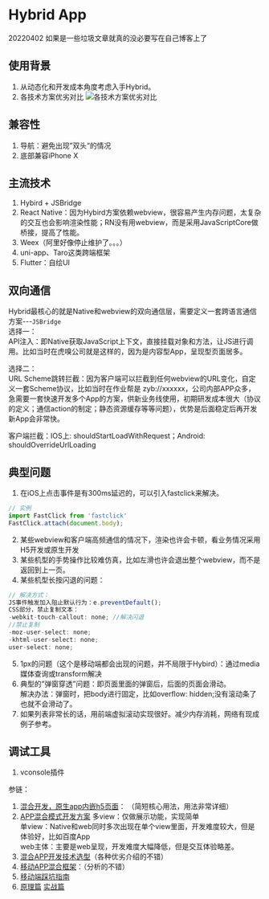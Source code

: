 # Hybrid App
20220402 如果是一些垃圾文章就真的没必要写在自己博客上了
## 使用背景
1. 从动态化和开发成本角度考虑入手Hybrid。
2. 各技术方案优劣对比
![各技术方案优劣对比](https://img-blog.csdnimg.cn/23709a2fa4a2404db731bb9e3feb3d78.png)

## 兼容性
1. 导航：避免出现”双头“的情况
2. 底部兼容iPhone X

## 主流技术
1. Hybird + JSBridge
2. React Native：因为Hybird方案依赖webview，很容易产生内存问题，太复杂的交互也会影响渲染性能；RN没有用webview，而是采用JavaScriptCore做桥接，提高了性能。
3. Weex（阿里好像停止维护了。。。）
4. uni-app、Taro这类跨端框架
5. Flutter：自绘UI

## 双向通信
Hybrid最核心的就是Native和webview的双向通信层，需要定义一套跨语言通信方案---`JSBridge`  
选择一：  
API注入：即Native获取JavaScript上下文，直接挂载对象和方法，让JS进行调用。比如当时在虎嗅公司就是这样的，因为是内容型App，呈现型页面居多。  

选择二：  
URL Scheme跳转拦截：因为客户端可以拦截到任何webview的URL变化，自定义一套Scheme协议，比如当时在作业帮是 zyb://xxxxxx，公司内部APP众多，急需要一套快速开发多个App的方案，供新业务线使用，初期研发成本很大（协议的定义；通信action的制定；静态资源缓存等等问题），优势是后面稳定后再开发新App会非常快。  

客户端拦截：IOS上: shouldStartLoadWithRequest；Android: shouldOverrideUrlLoading

## 典型问题
1. 在iOS上点击事件是有300ms延迟的，可以引入fastclick来解决。
```js
// 实例
import FastClick from 'fastclick'
FastClick.attach(document.body);
```
2. 某些webview和客户端高频通信的情况下，渲染也许会卡顿，看业务情况采用H5开发或原生开发
3. 某些机型的手势操作比较难仿真，比如左滑也许会退出整个webview，而不是返回到上一页。
4. 某些机型长按闪退的问题：
```js
// 解决方式：
JS事件触发加入阻止默认行为：e.preventDefault();
CSS部分，禁止复制文本：
-webkit-touch-callout: none; //解决闪退
//禁止复制
-moz-user-select: none;
-khtml-user-select: none;
user-select: none;
```
5. 1px的问题（这个是移动端都会出现的问题，并不局限于Hybird）：通过media媒体查询或transform解决
6. 典型的”弹窗穿透”问题：即页面里面的弹窗后，后面的页面会滑动。    
解决办法：弹窗时，把body进行固定，比如overflow: hidden;没有滚动条了也就不会滑动了。
7. 如果列表非常长的话，用前端虚拟滚动实现很好。减少内存消耗，网络有现成例子参考。

## 调试工具
1. vconsole插件

参链：
1. [混合开发，原生app内嵌h5页面](https://juejin.cn/post/6924931657623404557)： （简短核心用法，用法非常详细）
2. [APP混合模式开发方案](https://juejin.cn/post/6904211054021214215)
    多view：仅做展示功能，实现简单  
    单view：Native和web同时多次出现在单个view里面，开发难度较大，但是体验好，比如百度App  
    web主体：主要是web呈现，开发难度大幅降低，但是交互体验略差。  
3. [混合APP开发技术选型](https://juejin.cn/post/6870393361015308296)（各种优劣介绍的不错）
4. [移动APP混合框架](https://juejin.cn/post/6872109131793170446)：（分析的不错）
5. [移动端踩坑指南](https://juejin.cn/post/6844903576003674120)
6. [原理篇](https://juejin.cn/post/6844903640520474637) [实战篇](https://juejin.cn/post/6844903648510607373)